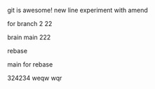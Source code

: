 git is awesome!
new line
experiment with amend

for branch 2
22

brain main 222

rebase

main for rebase

324234
weqw
wqr
